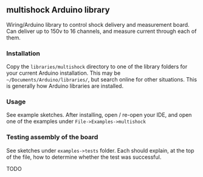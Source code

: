 
## multishock Arduino library

Wiring/Arduino library to control shock delivery and measurement board. 
Can deliver up to 150v to 16 channels, and measure current through each of them.

### Installation

Copy the `libraries/multishock` directory to one of the library folders for 
your current Arduino installation. This may be `~/Documents/Arduino/libraries/`,
but search online for other situations. This is generally how Arduino 
libraries are installed.

### Usage

See example sketches. After installing, open / re-open your IDE, and open one 
of the examples under `File->Examples->multishock`

### Testing assembly of the board

See sketches under `examples->tests` folder. Each should explain, at the top of
the file, how to determine whether the test was successful.

TODO
